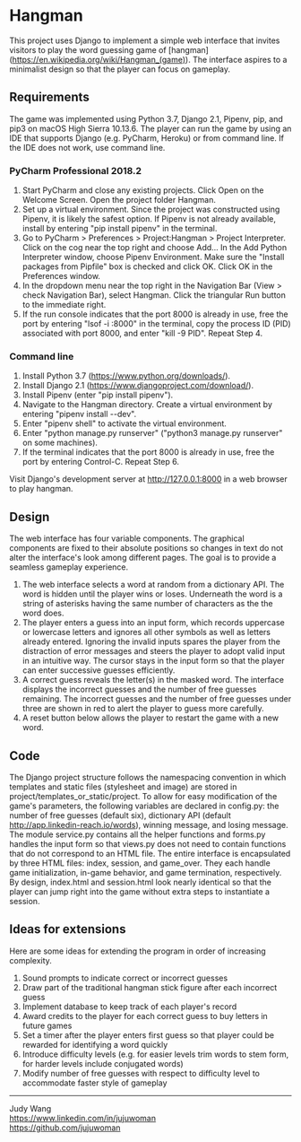# Hangman

This project uses Django to implement a simple web interface that invites visitors to play the word guessing game of [hangman] (https://en.wikipedia.org/wiki/Hangman_(game)). The interface aspires to a minimalist design so that the player can focus on gameplay.

## Requirements
The game was  implemented using Python 3.7, Django 2.1, Pipenv, pip, and pip3 on macOS High Sierra 10.13.6. The player can run the game by using an IDE that supports Django (e.g. PyCharm, Heroku) or from command line. If the IDE does not work, use command line.

### PyCharm Professional 2018.2
1. Start PyCharm and close any existing projects. Click Open on the Welcome Screen. Open the project folder Hangman.
2. Set up a virtual environment. Since the project was constructed using Pipenv, it is likely the safest option. If Pipenv is not already available, install by entering "pip install pipenv" in the terminal.
3. Go to PyCharm > Preferences > Project:Hangman > Project Interpreter. Click on the cog near the top right and choose Add... In the Add Python Interpreter window, choose Pipenv Environment. Make sure the "Install packages from Pipfile" box is checked and click OK. Click OK in the Preferences window.  
4. In the dropdown menu near the top right in the Navigation Bar (View > check Navigation Bar), select Hangman. Click the triangular Run button to the immediate right.
5. If the run console indicates that the port 8000 is already in use, free the port by entering "lsof -i :8000" in the terminal, copy the process ID (PID) associated with port 8000, and enter "kill -9 PID". Repeat Step 4.

### Command line
1. Install Python 3.7 (https://www.python.org/downloads/).
2. Install Django 2.1 (https://www.djangoproject.com/download/).
3. Install Pipenv (enter "pip install pipenv").
4. Navigate to the Hangman directory. Create a virtual environment by entering "pipenv install --dev".
5. Enter "pipenv shell" to activate the virtual environment.
6. Enter "python manage.py runserver" ("python3 manage.py runserver" on some machines).
7. If the terminal indicates that the port 8000 is already in use, free the port by entering Control-C. Repeat Step 6.

Visit Django's development server at http://127.0.0.1:8000 in a web browser to play hangman.

## Design
The web interface has four variable components. The graphical components are fixed to their absolute positions so changes in text do not alter the interface's look among different pages. The goal is to provide a seamless gameplay experience.
1. The web interface selects a word at random from a dictionary API. The word is hidden until the player wins or loses. Underneath the word is a string of asterisks having the same number of characters as the the word does.
2. The player enters a guess into an input form, which records uppercase or lowercase letters and ignores all other symbols as well as letters already entered. Ignoring the invalid inputs spares the player from the distraction of error messages and steers the player to adopt valid input in an intuitive way. The cursor stays in the input form so that the player can enter successive guesses efficiently. 
3. A correct guess reveals the letter(s) in the masked word. The interface displays the incorrect guesses and the number of free guesses remaining. The incorrect guesses and the number of free guesses under three are shown in red to alert the player to guess more carefully. 
4. A reset button below allows the player to restart the game with a new word. 

## Code
The Django project structure follows the namespacing convention in which templates and static files (stylesheet and image) are stored in project/templates_or_static/project. To allow for easy modification of the game's parameters, the following variables are declared in config.py: the number of free guesses (default six), dictionary API (default http://app.linkedin-reach.io/words), winning message, and losing message. The module service.py contains all the helper functions and forms.py handles the input form so that views.py does not need to contain functions that do not correspond to an HTML file. The entire interface is encapsulated by three HTML files: index, session, and game_over. They each handle game initialization, in-game behavior, and game termination, respectively. By design, index.html and session.html look nearly identical so that the player can jump right into the game without extra steps to instantiate a session.  

## Ideas for extensions
Here are some ideas for extending the program in order of increasing complexity.
1. Sound prompts to indicate correct or incorrect guesses
2. Draw part of the traditional hangman stick figure after each incorrect guess
3. Implement database to keep track of each player's record
4. Award credits to the player for each correct guess to buy letters in future games
5. Set a timer after the player enters first guess so that player could be rewarded for identifying a word quickly
6. Introduce difficulty levels (e.g. for easier levels trim words to stem form, for harder levels include conjugated words)
7. Modify number of free guesses with respect to difficulty level to accommodate faster style of gameplay

---
Judy Wang  
https://www.linkedin.com/in/jujuwoman  
https://github.com/jujuwoman  
